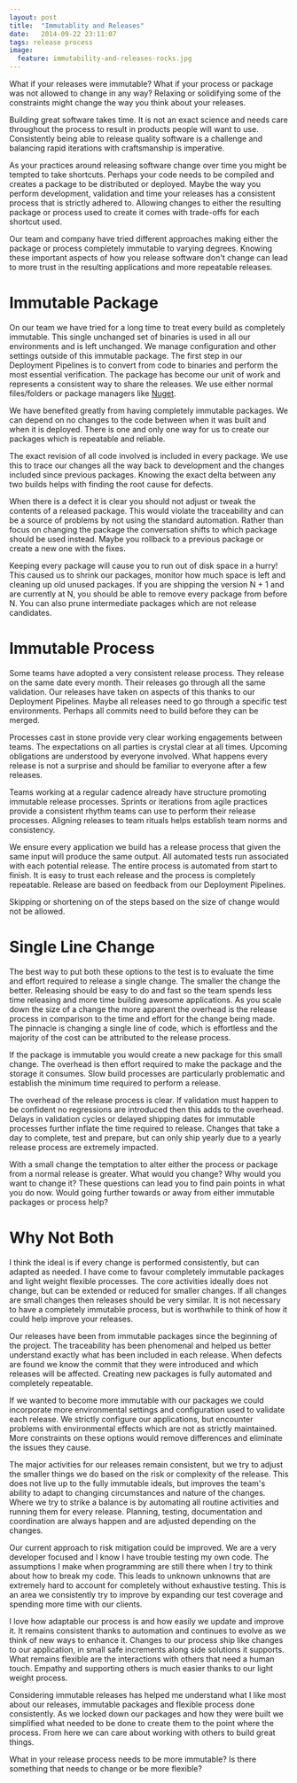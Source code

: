 ```yaml
---
layout: post
title:  "Immutablity and Releases"
date:   2014-09-22 23:11:07
tags: release process
image:
  feature: immutability-and-releases-rocks.jpg
---
```


What if your releases were immutable? What if your process or package was not
allowed to change in any way? Relaxing or solidifying some of the constraints
might change the way you think about your releases.

Building great software takes time. It is not an exact science and needs care
throughout the process to result in products people will want to use.
Consistently being able to release quality software is a challenge and
balancing rapid iterations with craftsmanship is imperative.

As your practices around releasing software change over time you might be
tempted to take shortcuts. Perhaps your code needs to be compiled and creates
a package to be distributed or deployed. Maybe the way you perform
development, validation and time your releases has a consistent process that is
strictly adhered to. Allowing changes to either the resulting package or
process used to create it comes with trade-offs for each shortcut used.

Our team and company have tried different approaches making either the package
or process completely immutable to varying degrees. Knowing these
important aspects of how you release software don't change can lead to more
trust in the resulting applications and more repeatable releases.

Immutable Package
===============================================================================

On our team we have tried for a long time to treat every build as completely
immutable. This single unchanged set of binaries is used in all our
environments and is left unchanged. We manage configuration and other settings
outside of this immutable package. The first step in our
Deployment Pipelines is to convert from code to binaries and perform the most
essential verification. The package has become our unit of work and represents
a consistent way to share the releases. We use either normal files/folders or
package managers like [Nuget][nuget].

We have benefited greatly from having completely immutable packages. We
can depend on no changes to the code between when it was built and when it is
deployed. There is one and only one way for us to create our packages which is
repeatable and reliable.

The exact revision of all code involved is included in every package.
We use this to trace our changes all the way back to
development and the changes included since previous packages. Knowing the exact
delta between any two builds helps with finding the root cause for defects.

When there is a defect it is clear you should not adjust or tweak the
contents of a released package. This would violate the traceability and
can be a source of problems by not using the standard automation.
Rather than focus on changing the package the conversation shifts to which
package should be used instead. Maybe you rollback to a previous package or
create a new one with the fixes.

Keeping every package will cause you to run out of disk space in a hurry! This
caused us to shrink our packages, monitor how much space is left and cleaning
up old unused packages. If you are shipping the version N + 1 and are
currently at N, you should be able to remove every package from before N.
You can also prune intermediate packages which are not release candidates.

Immutable Process
===============================================================================

Some teams have adopted a very consistent release process. They release on the
same date every month. Their releases go through all the same validation. Our
releases have taken on aspects of this thanks to our Deployment Pipelines.
Maybe all releases need to go through a specific test environments. Perhaps all
commits need to build before they can be merged.

Processes cast in stone provide very clear working engagements between teams.
The expectations on all parties is crystal clear at all times. Upcoming
obligations are understood by everyone involved. What happens every release is
not a surprise and should be familiar to everyone after a few releases.

Teams working at a regular cadence already have structure promoting immutable
release processes. Sprints or iterations from agile practices provide a
consistent rhythm teams can use to perform their release processes. Aligning
releases to team rituals helps establish team norms and consistency.

We ensure every application we build has a release process that given the same
input will produce the same output. All automated tests run associated with
each potential release. The entire process is automated from start to finish.
It is easy to trust each release and the process is completely repeatable.
Release are based on feedback from our Deployment Pipelines.

Skipping or shortening on of the steps based on the size of change would not be
allowed.

Single Line Change
===============================================================================

The best way to put both these options to the test is to evaluate the time and
effort required to release a single change. The smaller the change the better.
Releasing should be easy to do and fast so the team spends less time
releasing and more time building awesome applications. As you scale down the
size of a change the more apparent the overhead is the release process in
comparison to the time and effort for the change being made. The pinnacle is
changing a single line of code, which is effortless and the majority of the
cost can be attributed to the release process.

If the package is immutable you would create a new package for this small
change. The overhead is then effort required to make the package and the
storage it consumes. Slow build processes are particularly problematic and
establish the minimum time required to perform a release.

The overhead of the release process is clear. If validation must happen to be
confident no regressions are introduced then this adds to the overhead.
Delays in validation cycles or delayed shipping dates for immutable processes
further inflate the time required to release. Changes that take a day to
complete, test and prepare, but can only ship yearly due to a yearly release
process are extremely impacted.

With a small change the temptation to alter either the process or package from
a normal release is greater. What would you change? Why would you want to
change it? These questions can lead you to find pain points in what you do now.
Would going further towards or away from either immutable packages or process
help?

Why Not Both
===============================================================================

I think the ideal is if every change is performed consistently, but can adapted
as needed. I have come to favour completely immutable packages and light weight
flexible processes. The core activities ideally does not change,
but can be extended or reduced for smaller changes. If all changes are small
changes then releases should be very similar. It is not necessary to have a
completely immutable process, but is worthwhile to think of how it could help
improve your releases.

Our releases have been from immutable packages since the beginning of the
project. The traceability has been phenomenal and helped us better understand
exactly what has been included in each release. When defects are found we know
the commit that they were introduced and which releases will be affected. Creating
new packages is fully automated and completely repeatable.

If we wanted to become more immutable with our packages we could incorporate
more environmental settings and configuration used to validate each release.
We strictly configure our applications, but encounter problems with environmental
effects which are not as strictly maintained. More constraints on these options would
remove differences and eliminate the issues they cause.

The major activities for our releases remain consistent, but we try to adjust
the smaller things we do based on the risk or complexity of the release. This
does not live up to the fully immutable ideals, but improves the team's ability
to adapt to changing circumstances and nature of the changes. Where we try to
strike a balance is by automating all routine activities and running them for
every release. Planning, testing, documentation and coordination are always
happen and are adjusted depending on the changes.

Our current approach to risk mitigation could be improved. We are a very
developer focused and I know I have trouble testing my own code. The
assumptions I make when programming are still there when I try to think about
how to break my code. This leads to unknown unknowns that are extremely hard
to account for completely without exhaustive testing. This is an area we
consistently try to improve by expanding our test coverage and spending more
time with our clients.

I love how adaptable our process is and how easily we update and improve it.
It remains consistent thanks to automation and continues to evolve as we think
of new ways to enhance it. Changes to our process ship like changes to our
application, in small safe increments along side solutions it supports. What
remains flexible are the interactions with others that need a human touch.
Empathy and supporting others is much easier thanks to our light weight
process.

Considering immutable releases has helped me understand what I like most about
our releases, immutable packages and flexible process done consistently. As we
locked down our packages and how they were built we simplified what needed to
be done to create them to the point where the process. From here we can care
about working with others to build great things.

What in your release process needs to be more immutable? Is there something
that needs to change or be more flexible?

[nuget]: http://www.nuget.org
